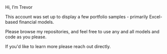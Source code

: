 Hi, I’m Trevor

This account was set up to display a few portfolio samples - primarily Excel-based financial models.

Please browse my repositories, and feel free to use any and all models and code as you please.

If you'd like to learn more please reach out directly.
